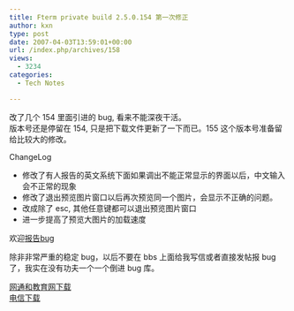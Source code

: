```yaml
---
title: Fterm private build 2.5.0.154 第一次修正
author: kxn
type: post
date: 2007-04-03T13:59:01+00:00
url: /index.php/archives/158
views:
  - 3234
categories:
  - Tech Notes

---
```

改了几个 154 里面引进的 bug, 看来不能深夜干活。  
版本号还是停留在 154, 只是把下载文件更新了一下而已。155 这个版本号准备留给比较大的修改。

ChangeLog

* 修改了有人报告的英文系统下面如果调出不能正常显示的界面以后，中文输入会不正常的现象  
* 修改了退出预览图片窗口以后再次预览同一个图片，会显示不正确的问题。  
* 改成除了 esc, 其他任意键都可以退出预览图片窗口  
* 进一步提高了预览大图片的加载速度

欢迎[报告bug][1]

除非非常严重的稳定 bug，以后不要在 bbs 上面给我写信或者直接发帖报 bug 了，我实在没有功夫一个一个倒进 bug 库。

[网通和教育网下载][2]  
[电信下载][3]

 [1]: http://blog.kangkang.org/index.php/report-fterm-bugs/
 [2]: http://blog.kangkang.org/fterm/files/fterm-current.rar
 [3]: http://cache.kangkang.org/fterm/files/fterm-current.rar